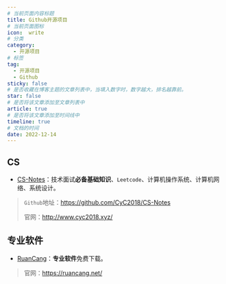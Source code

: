 ```yaml
---
# 当前页面内容标题
title: Github开源项目
# 当前页面图标
icon:  write
# 分类
category:
  - 开源项目
# 标签
tag:
  - 开源项目
  - Github
sticky: false
# 是否收藏在博客主题的文章列表中，当填入数字时，数字越大，排名越靠前。
star: false
# 是否将该文章添加至文章列表中
article: true
# 是否将该文章添加至时间线中
timeline: true
# 文档的时间
date: 2022-12-14
---
```


## CS

* [CS-Notes](https://github.com/CyC2018/CS-Notes)：技术面试**必备基础知识**、`Leetcode`、计算机操作系统、计算机网络、系统设计。

> `Github`地址：https://github.com/CyC2018/CS-Notes
>
> 官网：http://www.cyc2018.xyz/

## 专业软件

* [RuanCang](https://ruancang.net/)：**专业软件**免费下载。

>官网：https://ruancang.net/